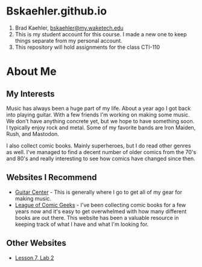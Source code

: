# Bskaehler.github.io

1. Brad Kaehler, bskaehler@my.waketech.edu
2. This is my student account for this course. I made a new one to keep things separate from my personal account. 
3. This repository will hold assignments for the class CTI-110

# About Me
## My Interests
Music has always been a huge part of my life. About a year ago I got back into playing guitar. With a few friends I'm working on making some music. We don't have anything concrete yet, but we hope to have something soon. I typically enjoy rock and metal. Some of my favorite bands are Iron Maiden, Rush, and Mastodon. 

I also collect comic books. Mainly superheroes, but I do read other genres as well. I've managed to find a decent number of older comics from the 70's and 80's and really interesting to see how comics have changed since then. 

## Websites I Recommend
 - [Guitar Center](https://www.Guitarcenter.com) - This is generally where I go to get all of my gear for making music. 
 - [League of Comic Geeks](https://www.leagueofcomicgeeks.com) - I've been collecting comic books for a few years now and it's easy to get overwhelmed with how many different books are out there. This website has been a valuable resource in keeping track of what I have and what I'm looking for. 

 ## Other Websites
 - [Lesson 7, Lab 2](https://bskaehler.github.io/lessonFiles/lesson7.html)